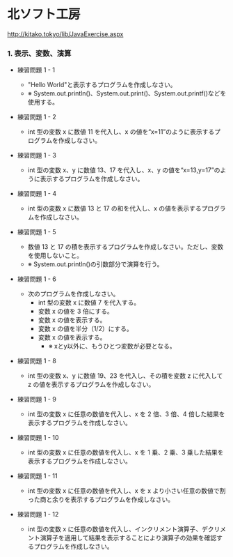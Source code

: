 # 北ソフト工房

http://kitako.tokyo/lib/JavaExercise.aspx

### 1. 表示、変数、演算

+ 練習問題 1 - 1
    + "Hello World"と表示するプログラムを作成しなさい。
    + ※ System.out.println()、System.out.print()、System.out.printf()などを使用する。

+ 練習問題 1 - 2
    + int 型の変数 x に数値 11 を代入し、x の値を“x=11”のように表示するプログラムを作成しなさい。

+ 練習問題 1 - 3
    + int 型の変数 x、y に数値 13、17 を代入し、x、y の値を“x=13,y=17”のように表示するプログラムを作成しなさい。

+ 練習問題 1 - 4
    + int 型の変数 x に数値 13 と 17 の和を代入し、x の値を表示するプログラムを作成しなさい。

+ 練習問題 1 - 5
    + 数値 13 と 17 の積を表示するプログラムを作成しなさい。ただし、変数を使用しないこと。
    + ※ System.out.println()の引数部分で演算を行う。

+ 練習問題 1 - 6
    + 次のプログラムを作成しなさい。
        + int 型の変数 x に数値 7 を代入する。
        + 変数 x の値を 3 倍にする。
        + 変数 x の値を表示する。
        + 変数 x の値を半分（1/2）にする。
        + 変数 x の値を表示する。
            + ※ xとy以外に、もうひとつ変数が必要となる。
+ 練習問題 1 - 8
    + int 型の変数 x、y に数値 19、23 を代入し、その積を変数 z に代入して z の値を表示するプログラムを作成しなさい。

+ 練習問題 1 - 9
    + int 型の変数 x に任意の数値を代入し、x を 2 倍、3 倍、4 倍した結果を表示するプログラムを作成しなさい。

+ 練習問題 1 - 10
    + int 型の変数 x に任意の数値を代入し、x を 1 乗、2 乗、3 乗した結果を表示するプログラムを作成しなさい。

+ 練習問題 1 - 11
    + int 型の変数 x に任意の数値を代入し、x を x より小さい任意の数値で割った商と余りを表示するプログラムを作成しなさい。

+ 練習問題 1 - 12
    + int 型の変数 x に任意の数値を代入し、インクリメント演算子、デクリメント演算子を適用して結果を表示することにより演算子の効果を確認するプログラムを作成しなさい。














